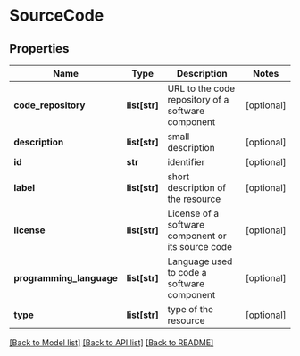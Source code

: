 # SourceCode

## Properties
Name | Type | Description | Notes
------------ | ------------- | ------------- | -------------
**code_repository** | **list[str]** | URL to the code repository of a software component | [optional] 
**description** | **list[str]** | small description | [optional] 
**id** | **str** | identifier | [optional] 
**label** | **list[str]** | short description of the resource | [optional] 
**license** | **list[str]** | License of a software component or its source code | [optional] 
**programming_language** | **list[str]** | Language used to code a software component | [optional] 
**type** | **list[str]** | type of the resource | [optional] 

[[Back to Model list]](../#documentation-for-models) [[Back to API list]](../#documentation-for-api-endpoints) [[Back to README]](../)


